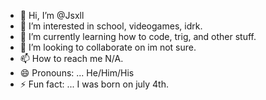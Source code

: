 - 👋 Hi, I’m @Jsxll
- 👀 I’m interested in school, videogames, idrk.
- 🌱 I’m currently learning how to code, trig, and other stuff.
- 💞️ I’m looking to collaborate on im not sure.
- 📫 How to reach me N/A.
- 😄 Pronouns: ... He/Him/His
- ⚡ Fun fact: ... I was born on july 4th.

<!---
Jsxll/Jsxll is a ✨ special ✨ repository because its `README.md` (this file) appears on your GitHub profile.
You can click the Preview link to take a look at your changes.
--->
